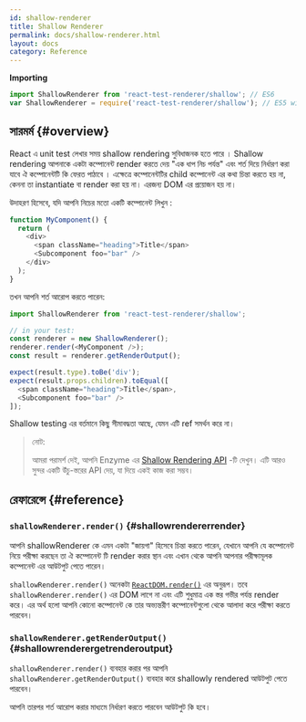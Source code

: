 ```yaml
---
id: shallow-renderer
title: Shallow Renderer
permalink: docs/shallow-renderer.html
layout: docs
category: Reference
---
```


**Importing**

```javascript
import ShallowRenderer from 'react-test-renderer/shallow'; // ES6
var ShallowRenderer = require('react-test-renderer/shallow'); // ES5 with npm
```

## সারমর্ম {#overview}

React এ unit test লেখার সময় shallow rendering সুবিধাজনক হতে পারে । Shallow rendering আপনাকে একটা কম্পোনেন্ট render করতে দেয় "এক ধাপ নিচ পর্যন্ত" এবং  শর্ত দিয়ে নির্ধারণ করা যাবে ঐ কম্পোনেন্টটি কি ফেরত পাঠাবে । এক্ষেত্রে কম্পোনেন্টটির child কম্পোনেন্ট এর কথা চিন্তা করতে হয় না, কেননা তা instantiate বা render করা হয় না। এরজন্য DOM এর প্রয়োজন হয় না।


উদাহরণ হিসেবে, যদি আপনি নিচের মতো একটি কম্পোনেন্ট লিখুন :

```javascript
function MyComponent() {
  return (
    <div>
      <span className="heading">Title</span>
      <Subcomponent foo="bar" />
    </div>
  );
}
```

তখন আপনি শর্ত আরোপ করতে পারেন:

```javascript
import ShallowRenderer from 'react-test-renderer/shallow';

// in your test:
const renderer = new ShallowRenderer();
renderer.render(<MyComponent />);
const result = renderer.getRenderOutput();

expect(result.type).toBe('div');
expect(result.props.children).toEqual([
  <span className="heading">Title</span>,
  <Subcomponent foo="bar" />
]);
```

Shallow testing এর বর্তমানে কিছু সীমাবদ্ধতা আছে, যেমন এটি ref সমর্থন করে না।

> নোট:
>
> আমরা পরামর্শ দেই, আপনি Enzyme এর  [Shallow Rendering API](https://airbnb.io/enzyme/docs/api/shallow.html) -টি দেখুন। এটি আরও সুন্দর একটি উঁচু-স্তরের API দেয়, যা দিয়ে একই কাজ করা সম্ভব। 

## রেফারেন্সে {#reference}

### `shallowRenderer.render()` {#shallowrendererrender}

আপনি shallowRenderer কে এমন একটা "জায়গা" হিসেবে চিন্তা করতে পারেন, যেখানে আপনি যে কম্পোনেন্ট নিয়ে পরীক্ষা করছেন তা ঐ  কম্পোনেন্ট টি  render করার স্থান এবং এখান থেকে আপনি আপনার পরীক্ষামূলক কম্পোনেন্ট এর আউটপুট পেতে পারেন।

`shallowRenderer.render()` অনেকটা [`ReactDOM.render()`](/docs/react-dom.html#render) এর অনুরূপ। তবে `shallowRenderer.render()` এর DOM লাগে না এবং এটি শুধুমাত্র এক স্তর গভীর পর্যন্ত render করে। এর অর্থ হলো আপনি কোনো কম্পোনেন্ট কে তার অভ্যন্তরীণ কম্পোনেন্টগুলো থেকে আলাদা করে পরীক্ষা করতে পারবেন।

### `shallowRenderer.getRenderOutput()` {#shallowrenderergetrenderoutput}

`shallowRenderer.render()` ব্যবহার করার পর আপনি `shallowRenderer.getRenderOutput()` ব্যবহার করে shallowly rendered আউটপুট পেতে পারবেন।

আপনি তারপর শর্ত আরোপ করার মাধ্যমে নির্ধারণ করতে পারবেন আউটপুট কি হবে।
